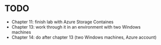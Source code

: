 # TODO

- Chapter 11: finish lab with Azure Storage Containes
- Chapter 13: work through it in an environment with two Windows machines
- Chapter 14: do after chapter 13 (two Windows machines, Azure account)
